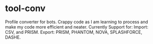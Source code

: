 # tool-conv

Profile converter for bots. Crappy code as I am learning to process and make my code more efficient and neater.
Currently Support for:
  Import: CSV, and PRISM.
  Export: PRISM, PHANTOM, NOVA, SPLASHFORCE, DASHE. 
